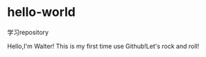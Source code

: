 # hello-world
学习repository

Hello,I'm Walter!
This is my first time use Github!Let's rock and roll!
